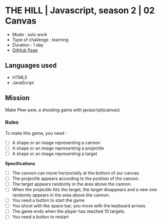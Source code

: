 # THE HILL | Javascript, season 2 | 02 Canvas

* Mode : solo work
* Type of challenge : learning
* Duration : 1 day
* [GitHub Page](https://eliseprts.github.io/PewPew/)

## Languages used

* HTML5
* JavaScript

## Mission

Make Pew-pew, a shooting game with javascript(canvas)

### Rules

To make this game, you need :

- [ ] A shape or an image representing a cannon
- [ ] A shape or an image representing a projectile
- [ ] A shape or an image representing a target

**Specifications**

- [ ] The cannon can move horizontally at the bottom of our canvas.
- [ ] The projectile appears according to the position of the cannon.
- [ ] The target appears randomly in the area above the cannon.
- [ ] When the projectile hits the target, the target disappears and a new one randomly appears in the area above the cannon.
- [ ] You need a button to start the game
- [ ] You shoot with the space bar, you move with the keyboard arrows.
- [ ] The game ends when the player has reached 10 targets.
- [ ] You need a button to restart
